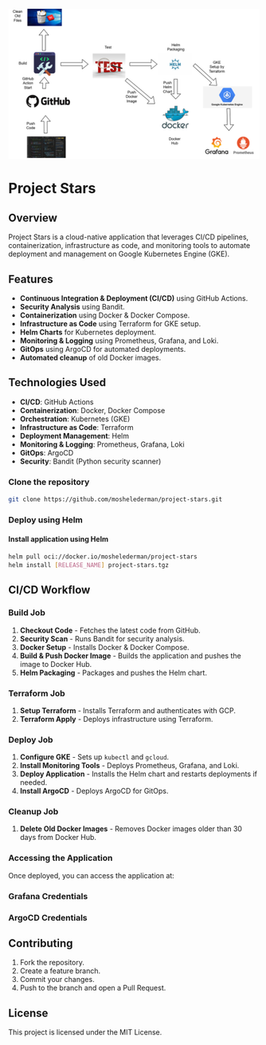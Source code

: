![Diagram Stars Project](stars-project.drawio.svg)
# Project Stars

## Overview
Project Stars is a cloud-native application that leverages CI/CD pipelines, containerization, infrastructure as code, and monitoring tools to automate deployment and management on Google Kubernetes Engine (GKE).

## Features
- **Continuous Integration & Deployment (CI/CD)** using GitHub Actions.
- **Security Analysis** using Bandit.
- **Containerization** using Docker & Docker Compose.
- **Infrastructure as Code** using Terraform for GKE setup.
- **Helm Charts** for Kubernetes deployment.
- **Monitoring & Logging** using Prometheus, Grafana, and Loki.
- **GitOps** using ArgoCD for automated deployments.
- **Automated cleanup** of old Docker images.

## Technologies Used
- **CI/CD**: GitHub Actions
- **Containerization**: Docker, Docker Compose
- **Orchestration**: Kubernetes (GKE)
- **Infrastructure as Code**: Terraform
- **Deployment Management**: Helm
- **Monitoring & Logging**: Prometheus, Grafana, Loki
- **GitOps**: ArgoCD
- **Security**: Bandit (Python security scanner)

### Clone the repository
```sh
git clone https://github.com/moshelederman/project-stars.git
```

### Deploy using Helm
#### Install application using Helm
```sh
helm pull oci://docker.io/moshelederman/project-stars
helm install [RELEASE_NAME] project-stars.tgz
```

## CI/CD Workflow
### Build Job
1. **Checkout Code** - Fetches the latest code from GitHub.
2. **Security Scan** - Runs Bandit for security analysis.
3. **Docker Setup** - Installs Docker & Docker Compose.
4. **Build & Push Docker Image** - Builds the application and pushes the image to Docker Hub.
5. **Helm Packaging** - Packages and pushes the Helm chart.

### Terraform Job
1. **Setup Terraform** - Installs Terraform and authenticates with GCP.
2. **Terraform Apply** - Deploys infrastructure using Terraform.

### Deploy Job
1. **Configure GKE** - Sets up `kubectl` and `gcloud`.
2. **Install Monitoring Tools** - Deploys Prometheus, Grafana, and Loki.
3. **Deploy Application** - Installs the Helm chart and restarts deployments if needed.
4. **Install ArgoCD** - Deploys ArgoCD for GitOps.

### Cleanup Job
1. **Delete Old Docker Images** - Removes Docker images older than 30 days from Docker Hub.

### Accessing the Application
Once deployed, you can access the application at:

### Grafana Credentials

### ArgoCD Credentials

## Contributing
1. Fork the repository.
2. Create a feature branch.
3. Commit your changes.
4. Push to the branch and open a Pull Request.

## License
This project is licensed under the MIT License.

